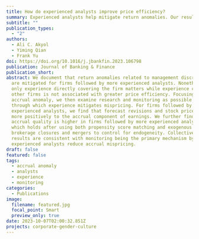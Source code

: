 ```yaml
---
title: How do experienced analysts improve price efficiency?
summary: Experienced analysts help mitigate return anomalies. Our results suggest that experienced analysts primarily reduce accrual mispricing through monitoring.
subtitle: ""
publication_types:
  - "2"
authors:
  - Ali C. Akyol
  - Yiming Qian
  - Frank Yu
doi: https://doi.org/10.1016/j.jbankfin.2023.106798
publication: Journal of Banking & Finance
publication_short: 
abstract: We document that return anomalies related to management discretions
  are mitigated for firms followed by more experienced analysts. Nonetheless,
  only experience directly covering the firm matters while experience covering
  other firms is not associated with greater price efficiency. Focusing on the
  accrual anomaly, we then examine research and monitoring as possible channels
  through which experience mitigates mispricing. For firms followed by more
  experienced analysts, we find that forecast revisions and stock prices respond
  more positively to the accrual component of earnings. We further find that
  accrual quality is higher in firms followed by more experienced analysts,
  which holds after using both propensity score matching and exogenous events of
  brokerage closures and mergers to control for endogeneity. Collectively, our
  results are consistent with monitoring being the primary mechanism by which
  experienced analysts reduce accrual mispricing.
draft: false
featured: false
tags:
  - accrual anomaly
  - analysts
  - experience
  - monitoring
categories:
  - Publications
image:
  filename: featured.jpg
  focal_point: Smart
  preview_only: true
date: 2023-10-07T02:00:32.851Z
projects: corporate-gender-culture
---
```

